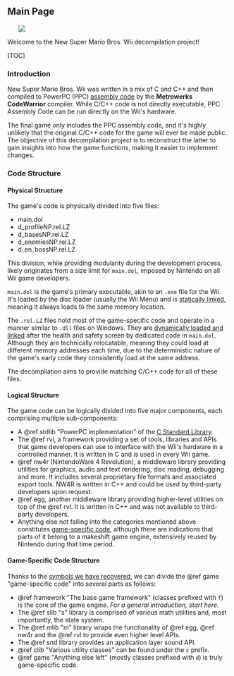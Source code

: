 ## Main Page

<img src="logo_big.png" style="max-width: 50%; display: block; margin-left: 5%;" />

Welcome to the New Super Mario Bros. Wii decompilation project!

[TOC]

### Introduction
New Super Mario Bros. Wii was written in a mix of C and C++ and then compiled to PowerPC (PPC) [assembly code](https://en.wikipedia.org/wiki/Assembly_language) by the **Metrowerks CodeWarrior** compiler. While C/C++ code is not directly executable, PPC Assembly Code can be run directly on the Wii's hardware.

The final game only includes the PPC assembly code, and it's highly unlikely that the original C/C++ code for the game will ever be made public. The objective of this decompilation project is to reconstruct the latter to gain insights into how the game functions, making it easier to implement changes.

### Code Structure

#### Physical Structure
The game's code is physically divided into five files:
- main.dol
- d_profileNP.rel.LZ
- d_basesNP.rel.LZ
- d_enemiesNP.rel.LZ
- d_en_bossNP.rel.LZ

This division, while providing modularity during the development process, likely originates from a size limit for `main.dol`, imposed by Nintendo on all Wii game developers.

`main.dol` is the game's primary executable, akin to an `.exe` file for the Wii. It's loaded by the disc loader (usually the Wii Menu) and is [statically linked](https://www.baeldung.com/cs/static-dynamic-linking-differences#static-linking), meaning it always loads to the same memory location.

The `.rel.LZ` files hold most of the game-specific code and operate in a manner similar to `.dll` files on Windows. They are [dynamically loaded and linked](https://www.baeldung.com/cs/static-dynamic-linking-differences#dynamic-linking) after the health and safety screen by dedicated code in `main.dol`. Although they are technically relocatable, meaning they could load at different memory addresses each time, due to the deterministic nature of the game's early code they consistently load at the same address.

The decompilation aims to provide matching C/C++ code for all of these files.

#### Logical Structure
The game code can be logically divided into five major components, each comprising multiple sub-components:
- A @ref stdlib "PowerPC implementation" of the [C Standard Library](https://en.wikipedia.org/wiki/C_standard_library).
- The @ref rvl, a framework providing a set of tools, libraries and APIs that game developers can use to interface with the Wii's hardware in a controlled manner. It is written in C and is used in every Wii game.
- @ref nw4r (NintendoWare 4 Revolution), a middleware library providing utilities for graphics, audio and text rendering, disc reading, debugging and more. It includes several proprietary file formats and associated export tools. NW4R is written in C++ and could be used by third-party developers upon request.
- @ref egg, another middleware library providing higher-level utilities on top of the @ref rvl. It is written in C++ and was not available to third-party developers.
- Anything else not falling into the categories mentioned above constitutes [game-specific code](#game-specific-code-structure), although there are indications that parts of it belong to a makeshift game engine, extensively reused by Nintendo during that time period.

#### Game-Specific Code Structure
Thanks to the [symbols we have recovered](https://rootcubed.dev/nsmbw-symbols/), we can divide the @ref game "game-specific code" into several parts as follows:
- @ref framework "The base game framework" (classes prefixed with `f`) is the core of the game engine. *For a general introduction, start here.*
- The @ref slib "s" library is comprised of various math utilities and, most importantly, the state system.
- The @ref mlib "m" library wraps the functionality of @ref egg, @ref nw4r and the @ref rvl to provide even higher level APIs.
- The @ref snd library provides an application layer sound API.
- @ref clib "Various utility classes" can be found under the `c` prefix.
- @ref game "Anything else left" (mostly classes prefixed with `d`) is truly game-specific code.
